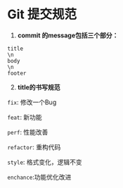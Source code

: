 # Git 提交规范

1. **commit 的message包括三个部分：**

```
title
\n
body
\n
footer
```

2. **title的书写规范**

`fix`: 修改一个Bug

`feat`: 新功能

`perf`: 性能改善

`refactor`: 重构代码

`style`: 格式变化，逻辑不变

`enchance`:功能优化改进


